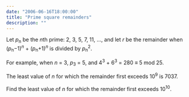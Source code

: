 ```yaml
---
date: "2006-06-16T18:00:00"
title: "Prime square remainders"
description: ""
---
```


<p>Let <i>p</i><sub>n</sub> be the <i>n</i>th prime: 2, 3, 5, 7, 11, ..., and let <i>r</i> be the remainder when (<i>p</i><sub>n</sub>−1)<sup><i>n</i></sup> + (<i>p</i><sub>n</sub>+1)<sup><i>n</i></sup> is divided by <i>p</i><sub>n</sub><sup>2</sup>.</p>
<p>For example, when <i>n</i> = 3, <i>p</i><sub>3</sub> = 5, and 4<sup>3</sup> + 6<sup>3</sup> = 280 ≡ 5 mod 25.</p>
<p>The least value of <i>n</i> for which the remainder first exceeds 10<sup>9</sup> is 7037.</p>
<p>Find the least value of <i>n</i> for which the remainder first exceeds 10<sup>10</sup>.</p>

